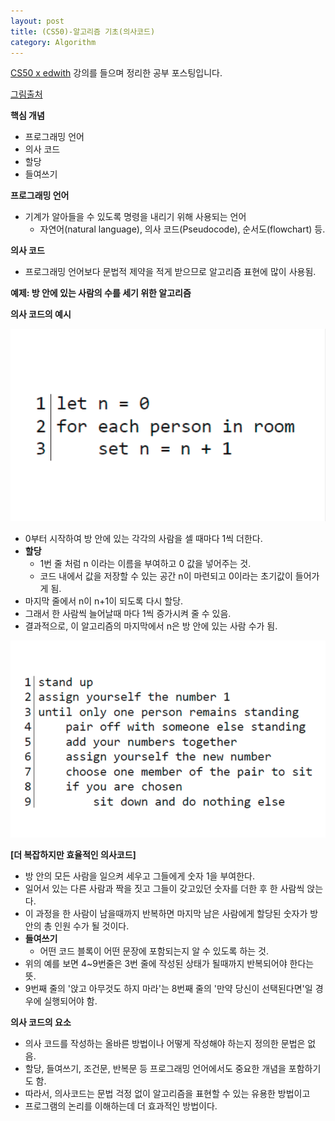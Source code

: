 ```yaml
---
layout: post
title: (CS50)-알고리즘 기초(의사코드)
category: Algorithm
---
```




[CS50 x edwith](https://www.edwith.org/cs50/) 강의를 들으며 정리한 공부 포스팅입니다.

[그림출처](https://www.edwith.org/cs50/lecture/22853/)



**핵심 개념**

- 프로그래밍 언어
- 의사 코드
- 할당
- 들여쓰기



**프로그래밍 언어**

- 기계가 알아들을 수 있도록 명령을 내리기 위해 사용되는 언어
  - 자연어(natural language), 의사 코드(Pseudocode), 순서도(flowchart) 등.

**의사 코드**

- 프로그래밍 언어보다 문법적 제약을 적게 받으므로 알고리즘 표현에 많이 사용됨.



**예제: 방 안에 있는 사람의 수를 세기 위한 알고리즘**



**의사 코드의 예시**

![의사코드예시](/assets/cs50/의사코드예시.png)

- 0부터 시작하여 방 안에 있는 각각의 사람을 셀 때마다 1씩 더한다.
- **할당**
  - 1번 줄 처럼 n 이라는 이름을 부여하고 0 값을 넣어주는 것.
  - 코드 내에서 값을 저장할 수 있는 공간 n이 마련되고 0이라는 초기값이 들어가게 됨.
- 마지막 줄에서 n이 n+1이 되도록 다시 할당. 
- 그래서 한 사람씩 늘어날때 마다 1씩 증가시켜 줄 수 있음.
- 결과적으로, 이 알고리즘의 마지막에서 n은 방 안에 있는 사람 수가 됨.



![의사코드예시](/assets/cs50/의사코드예시2.png)

**[더 복잡하지만 효율적인 의사코드]**

- 방 안의 모든 사람을 일으켜 세우고 그들에게 숫자 1을 부여한다.
- 일어서 있는 다른 사람과 짝을 짓고 그들이 갖고있던 숫자를 더한 후 한 사람씩 앉는다.
- 이 과정을 한 사람이 남을때까지 반복하면 마지막 남은 사람에게 할당된 숫자가 방 안의 총 인원 수가 될 것이다.
- **들여쓰기**
  - 어떤 코드 블록이 어떤 문장에 포함되는지 알 수 있도록 하는 것.
- 위의 예를 보면 4~9번줄은 3번 줄에 작성된 상태가 될때까지 반복되어야 한다는 뜻.
- 9번째 줄의 '앉고 아무것도 하지 마라'는 8번째 줄의 '만약 당신이 선택된다면'일 경우에 실행되어야 함.



**의사 코드의 요소**

- 의사 코드를 작성하는 올바른 방법이나 어떻게 작성해야 하는지 정의한 문법은 없음.
- 할당, 들여쓰기, 조건문, 반복문 등 프로그래밍 언어에서도 중요한 개념을 포함하기도 함.
- 따라서, 의사코드는 문법 걱정 없이 알고리즘을 표현할 수 있는 유용한 방법이고
- 프로그램의 논리를 이해하는데 더 효과적인 방법이다.
